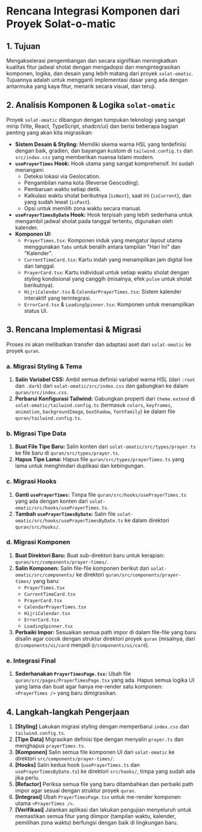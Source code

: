# Rencana Integrasi Komponen dari Proyek Solat-o-matic

## 1. Tujuan

Mengakselerasi pengembangan dan secara signifikan meningkatkan kualitas fitur jadwal sholat dengan mengadopsi dan mengintegrasikan komponen, logika, dan desain yang lebih matang dari proyek `solat-omatic`. Tujuannya adalah untuk mengganti implementasi dasar yang ada dengan antarmuka yang kaya fitur, menarik secara visual, dan teruji.

## 2. Analisis Komponen & Logika `solat-omatic`

Proyek `solat-omatic` dibangun dengan tumpukan teknologi yang sangat mirip (Vite, React, TypeScript, shadcn/ui) dan berisi beberapa bagian penting yang akan kita migrasikan:

- **Sistem Desain & Styling:** Memiliki skema warna HSL yang terdefinisi dengan baik, gradien, dan bayangan kustom di `tailwind.config.ts` dan `src/index.css` yang memberikan nuansa Islami modern.
- **`usePrayerTimes` Hook:** Hook utama yang sangat komprehensif. Ini sudah menangani:
  - Deteksi lokasi via Geolocation.
  - Pengambilan nama kota (Reverse Geocoding).
  - Pembaruan waktu setiap detik.
  - Kalkulasi waktu sholat berikutnya (`isNext`), saat ini (`isCurrent`), dan yang sudah lewat (`isPast`).
  - Opsi untuk memilih zona waktu secara manual.
- **`usePrayerTimesByDate` Hook:** Hook terpisah yang lebih sederhana untuk mengambil jadwal sholat pada tanggal tertentu, digunakan oleh kalender.
- **Komponen UI:**
  - `PrayerTimes.tsx`: Komponen induk yang mengatur layout utama menggunakan `Tabs` untuk beralih antara tampilan "Hari Ini" dan "Kalender".
  - `CurrentTimeCard.tsx`: Kartu indah yang menampilkan jam digital live dan tanggal.
  - `PrayerCard.tsx`: Kartu individual untuk setiap waktu sholat dengan styling kondisional yang canggih (misalnya, efek `pulse` untuk sholat berikutnya).
  - `HijriCalendar.tsx` & `CalendarPrayerTimes.tsx`: Sistem kalender interaktif yang terintegrasi.
  - `ErrorCard.tsx` & `LoadingSpinner.tsx`: Komponen untuk menampilkan status UI.

## 3. Rencana Implementasi & Migrasi

Proses ini akan melibatkan transfer dan adaptasi aset dari `solat-omatic` ke proyek `quran`.

### a. Migrasi Styling & Tema

1.  **Salin Variabel CSS:** Ambil semua definisi variabel warna HSL (dari `:root` dan `.dark`) dari `solat-omatic/src/index.css` dan gabungkan ke dalam `quran/src/index.css`.
2.  **Perbarui Konfigurasi Tailwind:** Gabungkan properti dari `theme.extend` di `solat-omatic/tailwind.config.ts` (termasuk `colors`, `keyframes`, `animation`, `backgroundImage`, `boxShadow`, `fontFamily`) ke dalam file `quran/tailwind.config.ts`.

### b. Migrasi Tipe Data

1.  **Buat File Tipe Baru:** Salin konten dari `solat-omatic/src/types/prayer.ts` ke file baru di `quran/src/types/prayer.ts`.
2.  **Hapus Tipe Lama:** Hapus file `quran/src/types/prayerTimes.ts` yang lama untuk menghindari duplikasi dan kebingungan.

### c. Migrasi Hooks

1.  **Ganti `usePrayerTimes`:** Timpa file `quran/src/hooks/usePrayerTimes.ts` yang ada dengan konten dari `solat-omatic/src/hooks/usePrayerTimes.ts`.
2.  **Tambah `usePrayerTimesByDate`:** Salin file `solat-omatic/src/hooks/usePrayerTimesByDate.ts` ke dalam direktori `quran/src/hooks/`.

### d. Migrasi Komponen

1.  **Buat Direktori Baru:** Buat sub-direktori baru untuk kerapian: `quran/src/components/prayer-times/`.
2.  **Salin Komponen:** Salin file-file komponen berikut dari `solat-omatic/src/components/` ke direktori `quran/src/components/prayer-times/` yang baru:
    - `PrayerTimes.tsx`
    - `CurrentTimeCard.tsx`
    - `PrayerCard.tsx`
    - `CalendarPrayerTimes.tsx`
    - `HijriCalendar.tsx`
    - `ErrorCard.tsx`
    - `LoadingSpinner.tsx`
3.  **Perbaiki Impor:** Sesuaikan semua path impor di dalam file-file yang baru disalin agar cocok dengan struktur direktori proyek `quran` (misalnya, dari `@/components/ui/card` menjadi `@/components/ui/card`).

### e. Integrasi Final

1.  **Sederhanakan `PrayerTimesPage.tsx`:** Ubah file `quran/src/pages/PrayerTimesPage.tsx` yang ada. Hapus semua logika UI yang lama dan buat agar hanya me-render satu komponen: `<PrayerTimes />` yang baru dimigrasikan.

## 4. Langkah-langkah Pengerjaan

1.  **[Styling]** Lakukan migrasi styling dengan memperbarui `index.css` dan `tailwind.config.ts`.
2.  **[Tipe Data]** Migrasikan definisi tipe dengan menyalin `prayer.ts` dan menghapus `prayerTimes.ts`.
3.  **[Komponen]** Salin semua file komponen UI dari `solat-omatic` ke direktori `src/components/prayer-times/`.
4.  **[Hooks]** Salin kedua hook (`usePrayerTimes.ts` dan `usePrayerTimesByDate.ts`) ke direktori `src/hooks/`, timpa yang sudah ada jika perlu.
5.  **[Refactor]** Periksa semua file yang baru ditambahkan dan perbaiki path impor agar sesuai dengan struktur proyek `quran`.
6.  **[Integrasi]** Ubah `PrayerTimesPage.tsx` untuk me-render komponen utama `<PrayerTimes />`.
7.  **[Verifikasi]** Jalankan aplikasi dan lakukan pengujian menyeluruh untuk memastikan semua fitur yang diimpor (tampilan waktu, kalender, pemilihan zona waktu) berfungsi dengan baik di lingkungan baru.
